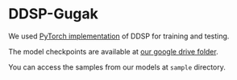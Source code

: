 # DDSP-Gugak

We used [PyTorch implementation](https://github.com/sweetcocoa/ddsp-pytorch) of DDSP for training and testing.

The model checkpoints are available at [our google drive folder](https://drive.google.com/drive/folders/1SdbgJ4AD_TUVhrskwQU6cenV1_tRbaM1?usp=sharing).

You can access the samples from our models at `sample` directory.

